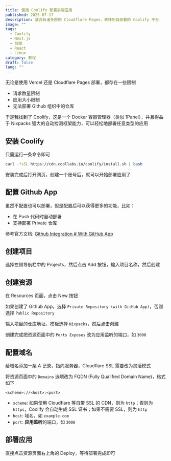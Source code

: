 ```yaml
---
title: 使用 Coolify 部署前端应用
published: 2025-07-17
description: 放弃有诸多限制 Cloudflare Pages，转移到自部署的 Coolify 平台
image: ""
tags:
  - Coolify
  - Next.js
  - 前端
  - React
  - Linux
category: 教程
draft: false
lang: ""
---
```


无论是使用 Vercel 还是 Cloudflare Pages 部署，都存在一些限制

- 请求数量限制
- 应用大小限制
- 无法部署 Github 组织中的仓库

于是我找到了 Coolify，这是一个 Docker 容器管理器（类似 1Panel），并且得益于 Nixpacks 强大的自动检测框架能力，可以轻松地部署任意类型的应用

## 安装 Coolify

只需运行一条命令即可

```sh
curl -fsSL https://cdn.coollabs.io/coolify/install.sh | bash
```

安装完成后打开网页，创建一个账号后，就可以开始部署应用了

## 配置 Github App

虽然不配置也可以部署，但是配置后可以获得更多的功能，比如：

- 在 Push 代码时自动部署
- 支持部署 Private 仓库

参考官方文档: [Github Integration # With GitHub App](https://coolify.io/docs/knowledge-base/git/github/integration#with-github-app-recommended)

## 创建项目

选择左侧导航栏中的 Projects，然后点击 Add 按钮，输入项目名称，然后创建

## 创建资源

在 Resources 页面，点击 New 按钮

如果创建了 Github App，选择 `Private Repository (with GitHub App)`，否则选择 `Public Repository`

输入项目的仓库地址，模板选择 `Nixpacks`，然后点击创建

创建完成把资源页面中的 `Ports Exposes` 改为应用监听的端口，如 `3000`

## 配置域名

给域名添加一条 A 记录，指向服务器，Cloudflare SSL 需要改为灵活模式

将资源页面中的 `Domains` 选项改为 FQDN (Fully Qualified Domain Name)，格式如下

```plain
<scheme>://<host>:<port>
```

- `scheme`: 如果使用 Cloudflare 等自带 SSL 的 CDN，则为 `http`；否则为 `https`，Coolify 会自动生成 SSL 证书；如果不需要 SSL，则为 `http`
- `host`: 域名，如 `example.com`
- `port`: **应用监听**的端口，如 `3000`

## 部署应用

直接点击资源页面右上角的 Deploy，等待部署完成即可
